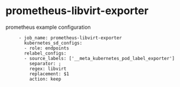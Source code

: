 # prometheus-libvirt-exporter

prometheus example configuration
```     
     - job_name: prometheus-libvirt-exporter
       kubernetes_sd_configs:
       - role: endpoints 
       relabel_configs:
       - source_labels: ['__meta_kubernetes_pod_label_exporter']
         separator: ;
         regex: libvirt
         replacement: $1
         action: keep
```